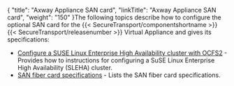 {
    "title": "Axway Appliance SAN card",
    "linkTitle": "Axway Appliance SAN card",
    "weight": "150"
}The following topics describe how to configure the optional SAN card for the {{< SecureTransport/componentshortname  >}} {{< SecureTransport/releasenumber  >}} Virtual Appliance and gives its specifications:

-   <a href="setting_up_suse_linux_enterprise_ha_ocfs2" class="MCXref xref">Configure a SUSE Linux Enterprise High Availability cluster with OCFS2</a> - Provides how to instructions for configuring a SuSE Linux Enterprise High Availability (SLEHA) cluster.
-   <a href="san_fibre_card_specifications" class="MCXref xref">SAN fiber card specifications</a> - Lists the SAN fiber card specifications.

